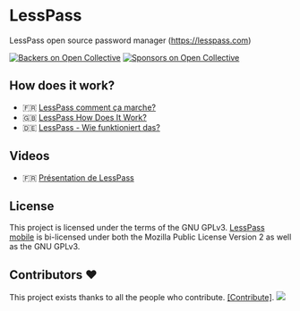 # LessPass

LessPass open source password manager (https://lesspass.com)

[![Backers on Open Collective](https://opencollective.com/lesspass/backers/badge.svg)](#backers) [![Sponsors on Open Collective](https://opencollective.com/lesspass/sponsors/badge.svg)](#sponsors)

## How does it work?

 * :fr: [LessPass comment ça marche?](https://blog.lesspass.com/lesspass-comment-%C3%A7a-marche-9f1201fffda5#.yjmd1bcad)
 * :gb: [LessPass How Does It Work?](https://blog.lesspass.com/lesspass-how-it-works-dde742dd18a4#.vbgschksh)
 * :de: [LessPass - Wie funktioniert das?](https://blog.lesspass.com/lesspass-wie-funktioniert-das-9483e5fc2c09)


## Videos

 * :fr: [Présentation de LessPass](https://www.youtube.com/watch?v=YbaRCHXk8Jo)


## License

This project is licensed under the terms of the GNU GPLv3.
[LessPass mobile](https://github.com/lesspass/lesspass/tree/master/packages/mobile) is bi-licensed under both the Mozilla Public License Version 2 as well as the GNU GPLv3.

## Contributors :heart:

This project exists thanks to all the people who contribute. [[Contribute]](CONTRIBUTING.md).
<a href="https://github.com/lesspass/lesspass/graphs/contributors"><img src="https://opencollective.com/lesspass/contributors.svg?width=890" /></a>

